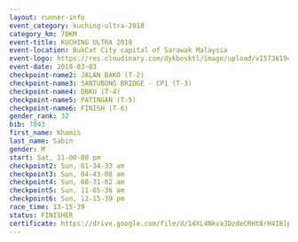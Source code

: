 ```yaml
--- 
layout: runner-info 
event_category: kuching-ultra-2018 
category_km: 70KM 
event-title: KUCHING ULTRA 2018 
event-location: BukCat City capital of Sarawak Malaysia 
event-logo: https://res.cloudinary.com/dykbosktl/image/upload/v1573619473/Logo/kuching-ultra-2018-logo_tlpvm5.png 
event-date: 2018-03-03 
checkpoint-name2: JALAN BAKO (T-2) 
checkpoint-name3: SANTUBONG BRIDGE - CP1 (T-3) 
checkpoint-name4: DBKU (T-4) 
checkpoint-name5: PATINGAN (T-5) 
checkpoint-name6: FINISH (T-6) 
gender_rank: 32
bib: 7043
first_name: Khamis
last_name: Sabin
gender: M
start: Sat, 11-00-00 pm
checkpoint2: Sun, 01-34-33 am
checkpoint3: Sun, 04-43-08 am
checkpoint4: Sun, 08-31-02 am
checkpoint5: Sun, 11-05-36 am
checkpoint6: Sun, 12-15-39 pm
race_time: 13-15-39
status: FINISHER
certificate: https://drive.google.com/file/d/14XL4NkvaJDzdeCRHt8rH4IBlpto7IELE/view?usp=sharing
--- 
```

